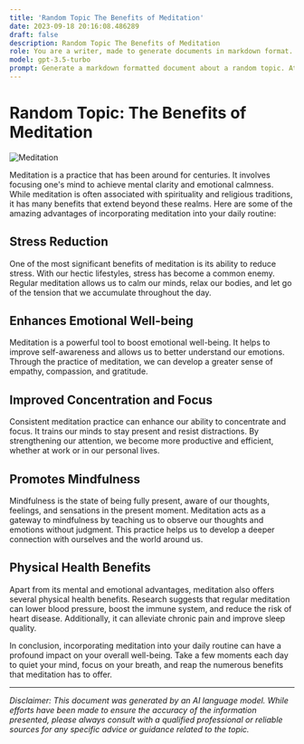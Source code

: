 ```yaml
---
title: 'Random Topic The Benefits of Meditation'
date: 2023-09-18 20:16:08.486289
draft: false
description: Random Topic The Benefits of Meditation
role: You are a writer, made to generate documents in markdown format. It is very important that all of the documents you generate are in valid markdown format.
model: gpt-3.5-turbo
prompt: Generate a markdown formatted document about a random topic. At the bottom, include a disclaimer explaining that the document was generated by you. The first line of the document should be the title. Make sure that the entire document is in proper markdown format, using a mix of various tags to make the document visually appealing.
---
```


# Random Topic: The Benefits of Meditation

![Meditation](https://images.unsplash.com/photo-1571963382142-677de659c401?ixlib=rb-1.2.1&auto=format&fit=crop&w=1050&q=80)

Meditation is a practice that has been around for centuries. It involves focusing one's mind to achieve mental clarity and emotional calmness. While meditation is often associated with spirituality and religious traditions, it has many benefits that extend beyond these realms. Here are some of the amazing advantages of incorporating meditation into your daily routine:

## Stress Reduction

One of the most significant benefits of meditation is its ability to reduce stress. With our hectic lifestyles, stress has become a common enemy. Regular meditation allows us to calm our minds, relax our bodies, and let go of the tension that we accumulate throughout the day.

## Enhances Emotional Well-being

Meditation is a powerful tool to boost emotional well-being. It helps to improve self-awareness and allows us to better understand our emotions. Through the practice of meditation, we can develop a greater sense of empathy, compassion, and gratitude.

## Improved Concentration and Focus

Consistent meditation practice can enhance our ability to concentrate and focus. It trains our minds to stay present and resist distractions. By strengthening our attention, we become more productive and efficient, whether at work or in our personal lives.

## Promotes Mindfulness

Mindfulness is the state of being fully present, aware of our thoughts, feelings, and sensations in the present moment. Meditation acts as a gateway to mindfulness by teaching us to observe our thoughts and emotions without judgment. This practice helps us to develop a deeper connection with ourselves and the world around us.

## Physical Health Benefits

Apart from its mental and emotional advantages, meditation also offers several physical health benefits. Research suggests that regular meditation can lower blood pressure, boost the immune system, and reduce the risk of heart disease. Additionally, it can alleviate chronic pain and improve sleep quality.

In conclusion, incorporating meditation into your daily routine can have a profound impact on your overall well-being. Take a few moments each day to quiet your mind, focus on your breath, and reap the numerous benefits that meditation has to offer.

---

*Disclaimer: This document was generated by an AI language model. While efforts have been made to ensure the accuracy of the information presented, please always consult with a qualified professional or reliable sources for any specific advice or guidance related to the topic.*